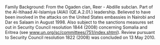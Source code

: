  Family Background: From the Ogaden clan, Reer - Abdille subclan. Part of the 
Al-Itihaad Al-Islamiya (AIAI) (QE.A.2.01.) leadership. Believed to have been
involved in the attacks on the United States embassies in Nairobi and Dar es 
Salaam in August 1998. Also subject to the sanctions measures set out in 
Security Council resolution 1844 (2008) concerning Somalia and Eritrea (see 
www.un.org/sc/committees/751/index.shtml). Review pursuant to Security Council 
resolution 1822 (2008) was concluded on 13 May 2010. 
